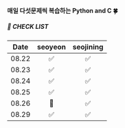 #### 매일 다섯문제씩 복습하는 Python and C 🍀

##### 📌 CHECK LIST
|Date|seoyeon|seojining|
|:------:|:---:|:---:|
|08.22|✅|✅|
|08.23|✅|✅|
|08.24|✅|✅|
|08.25|✅|✅|
|08.26|🫥|✅|
|08.29|✅|✅|
